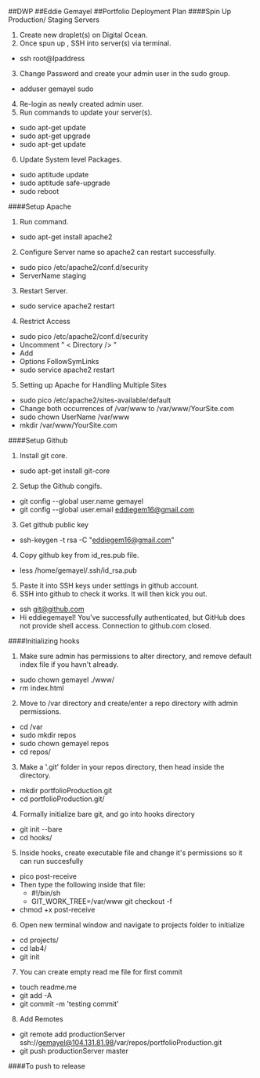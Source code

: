 ##DWP
##Eddie Gemayel
##Portfolio Deployment Plan
####Spin Up Production/ Staging Servers
1. Create new droplet(s) on Digital Ocean.
2. Once spun up , SSH into server(s) via terminal.
  * ssh root@Ipaddress
3. Change Password and create your admin user in the sudo group.
  * adduser gemayel sudo 
4. Re-login as newly created admin user.
5. Run commands to update your server(s).
  * sudo apt-get update
  * sudo apt-get upgrade
  * sudo apt-get update
6. Update System level Packages.
  * sudo aptitude update
  * sudo aptitude safe-upgrade
  * sudo reboot
  


####Setup Apache
1. Run command.
  * sudo apt-get install apache2
2. Configure Server name so apache2 can restart successfully.
  * sudo pico /etc/apache2/conf.d/security
  * ServerName staging
3. Restart Server.
  * sudo service apache2 restart
4. Restrict Access
  * sudo pico /etc/apache2/conf.d/security
  * Uncomment " < Directory /> "
  * Add
  * Options FollowSymLinks
  * sudo service apache2 restart

5. Setting up Apache for Handling Multiple Sites
  * sudo pico /etc/apache2/sites-available/default
  * Change both occurrences of /var/www to /var/www/YourSite.com
  * sudo chown UserName /var/www
  * mkdir /var/www/YourSite.com



####Setup Github
1. Install git core.
  * sudo apt-get install git-core
2. Setup the Github congifs.
  * git config --global user.name gemayel
  * git config --global user.email eddiegem16@gmail.com
3. Get github public key
  * ssh-keygen -t rsa -C "eddiegem16@gmail.com"
4. Copy github key from id_res.pub file.
  * less /home/gemayel/.ssh/id_rsa.pub
5. Paste it into SSH keys under settings in github account.
6. SSH into github to check it works. It will then kick you out.
  * ssh git@github.com
  * Hi eddiegemayel! You've successfully authenticated, but GitHub does not provide shell access. Connection to github.com closed.



####Initializing hooks
1. Make sure admin has permissions to alter directory, and remove default index file if you havn't already.
  * sudo chown gemayel ./www/
  * rm index.html
2. Move to /var directory and create/enter a repo directory with admin permissions.
  * cd /var
  * sudo mkdir repos
  * sudo chown gemayel repos
  * cd repos/
3. Make a '.git' folder in your repos directory, then head inside the directory.
  * mkdir portfolioProduction.git
  * cd portfolioProduction.git/
4. Formally initialize bare git, and go into hooks directory
  * git init --bare
  * cd hooks/
5. Inside hooks, create executable file and change it's permissions so it can run succesfully
  * pico post-receive
  * Then type the following inside that file: 
    * #!/bin/sh
    * GIT_WORK_TREE=/var/www git checkout -f
  * chmod +x post-receive
6. Open new terminal window and navigate to projects folder to initialize
  * cd projects/
  * cd lab4/
  * git init
7. You can create empty read me file for first commit
  * touch readme.me
  * git add -A
  * git commit -m 'testing commit'
8. Add Remotes
  * git remote add productionServer ssh://gemayel@104.131.81.98/var/repos/portfolioProduction.git
  * git push productionServer master



####To push to release
